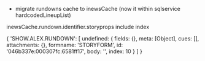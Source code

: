 - migrate rundowns cache to inewsCache (now it within sqlservice hardcodedLineupList)

inewsCache.rundown.identifier.storyprops include index

{
  'SHOW.ALEX.RUNDOWN': [
    undefined: {
      fields: {},
      meta: [Object],
      cues: [],
      attachments: {},
      formname: 'STORYFORM',
      id: '046b337e:000307fc:6581ff17',
      body: '',
      index: 10
    }
  ]
}